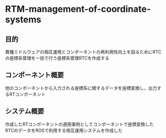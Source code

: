 # RTM-management-of-coordinate-systems
## 目的 
異種ミドルウェアの相互運用とコンポーネントの再利用性向上を図るためにRTCの座標系管理を一括で行う座標系管理RTCを作成する
## コンポーネント概要 
他のコンポーネントから入力される座標系に関するデータを座標変換し，出力するRTコンポーネント
## システム概要 
作成したRTコンポーネントの適用事例としてコンポーネントで座標変換したRTCのデータをROSで利用する相互運用システムを作成した
